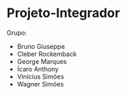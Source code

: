 # Projeto-Integrador

Grupo:

- Bruno Giuseppe
- Cleber Rockemback
- George Marques
- Ícaro Anthony
- Vinícius Simões 
- Wagner Simões

